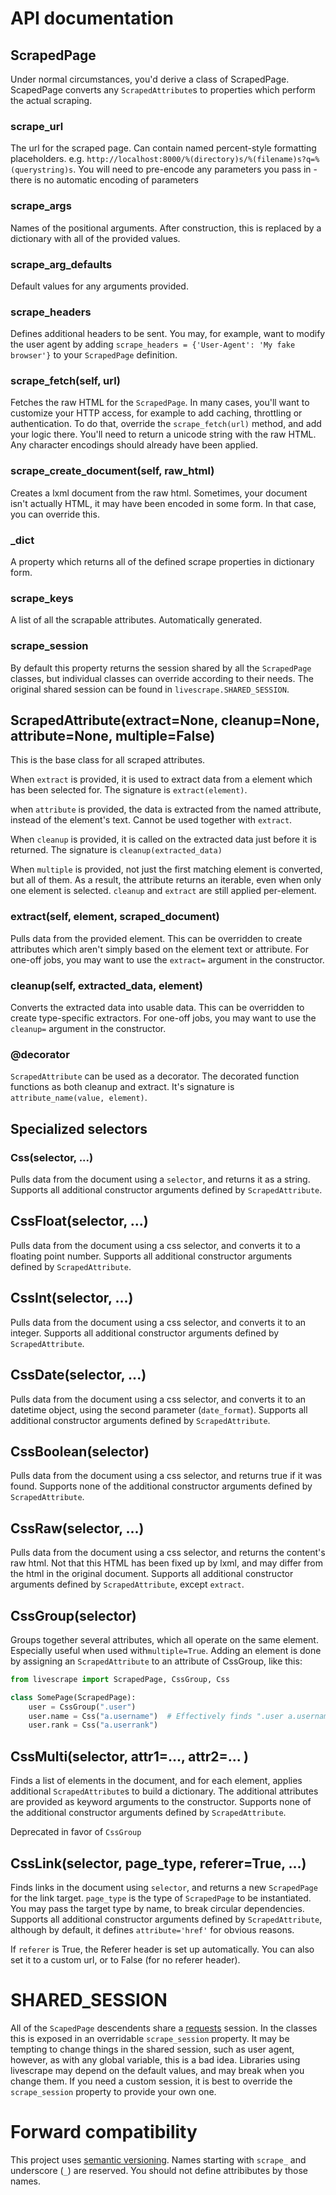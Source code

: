 # API documentation

## ScrapedPage

Under normal circumstances, you'd derive a class of ScrapedPage. ScapedPage converts any `ScrapedAttribute`s to properties which perform the actual scraping.

### scrape_url

The url for the scraped page. Can contain named percent-style formatting placeholders. e.g. `http://localhost:8000/%(directory)s/%(filename)s?q=%(querystring)s`. You will need to pre-encode any parameters you pass in - there is no automatic encoding of parameters

### scrape_args

Names of the positional arguments. After construction, this is replaced by a dictionary with all of the provided values.

### scrape_arg_defaults

Default values for any arguments provided.

### scrape_headers

Defines additional headers to be sent. You may, for example, want to modify the user agent by adding `scrape_headers = {'User-Agent': 'My fake browser'}` to your `ScrapedPage` definition.

### scrape_fetch(self, url)

Fetches the raw HTML for the `ScrapedPage`. In many cases, you'll want to customize your HTTP access, for example to add caching, throttling or authentication. To do that, override the `scrape_fetch(url)` method, and add your logic there. You'll need to return a unicode string with the raw HTML. Any character encodings should already have been applied.

### scrape_create_document(self, raw_html)

Creates a lxml document from the raw html. Sometimes, your document isn't actually HTML, it may have been encoded in some form. In that case, you can override this.

### _dict

A property which returns all of the defined scrape properties in dictionary form.

### scrape_keys

A list of all the scrapable attributes. Automatically generated.

### scrape_session

By default this property returns the session shared by all the `ScrapedPage` classes, but individual classes can override according to their needs. The original shared session can be found in `livescrape.SHARED_SESSION`.

## ScrapedAttribute(extract=None, cleanup=None, attribute=None, multiple=False)

This is the base class for all scraped attributes. 

When `extract` is provided, it is used to extract data from a element which has been selected for. The signature is `extract(element)`.

when `attribute` is provided, the data is extracted from the named attribute, instead of the element's text. Cannot be used together with `extract`.

When `cleanup` is provided, it is called on the extracted data just before it is returned. The signature is `cleanup(extracted_data)`

When `multiple` is provided, not just the first matching element is converted, but all of them. As a result, the attribute returns an iterable, even when only one element is selected. `cleanup` and `extract` are still applied per-element.

### extract(self, element, scraped_document)

Pulls data from the provided element. This can be overridden to create attributes which aren't simply based on the element text or attribute. For one-off jobs, you may want to use the `extract=` argument in the constructor.

### cleanup(self, extracted_data, element)

Converts the extracted data into usable data. This can be overridden to create type-specific extractors. For one-off jobs, you may want to use the `cleanup=` argument in the constructor.

### @decorator
`ScrapedAttribute` can be used as a decorator. The decorated function functions as both cleanup and extract. It's signature is `attribute_name(value, element)`.

## Specialized selectors
### Css(selector, ...)

Pulls data from the document using a `selector`, and returns it as a string.
Supports all additional constructor arguments defined by `ScrapedAttribute`.

## CssFloat(selector, ...)

Pulls data from the document using a css selector, and converts it to a floating point number. Supports all additional constructor arguments defined by `ScrapedAttribute`.

## CssInt(selector, ...)

Pulls data from the document using a css selector, and converts it to an integer. Supports all additional constructor arguments defined by `ScrapedAttribute`. 

## CssDate(selector, ...)

Pulls data from the document using a css selector, and converts it to an datetime object, using the second parameter (`date_format`). Supports all additional constructor arguments defined by `ScrapedAttribute`.

## CssBoolean(selector)

Pulls data from the document using a css selector, and returns true if it was found. Supports none of the additional constructor arguments defined by `ScrapedAttribute`.

## CssRaw(selector, ...)

Pulls data from the document using a css selector, and returns the content's raw html. Not that this HTML has been fixed up by lxml, and may differ from the html in the original document. Supports all additional constructor arguments defined by `ScrapedAttribute`, except `extract`.

## CssGroup(selector)

Groups together several attributes, which all operate on the same element. Especially useful when used with`multiple=True`. Adding an element is done by assigning an `ScrapedAttribute` to an attribute of CssGroup, like this:

```python
from livescrape import ScrapedPage, CssGroup, Css

class SomePage(ScrapedPage):
    user = CssGroup(".user")
    user.name = Css("a.username")  # Effectively finds ".user a.username"
    user.rank = Css("a.userrank")
```

## CssMulti(selector, attr1=..., attr2=... )

Finds a list of elements in the document, and for each element, applies additional `ScrapedAttribute`s to build a dictionary. The additional attributes are provided as keyword arguments to the constructor. Supports none of the additional constructor arguments defined by `ScrapedAttribute`.

Deprecated in favor of `CssGroup`

## CssLink(selector, page_type, referer=True, ...)

Finds links in the document using `selector`, and returns a new `ScrapedPage` for the link target. `page_type` is the type of `ScrapedPage` to be instantiated. You may pass the target type by name, to break circular dependencies. Supports all additional constructor arguments defined by `ScrapedAttribute`, although by default, it defines `attribute='href'` for obvious reasons.

If `referer` is True, the Referer header is set up automatically. You can also set it to a custom url, or to False (for no referer header).

# SHARED_SESSION

All of the `ScapedPage` descendents share a [requests](http://docs.python-requests.org/) session. In the classes this is exposed in an overridable `scrape_session` property. It may be tempting to change things in the shared session, such as user agent, however, as with any global variable, this is a bad idea. Libraries using livescrape may depend on the default values, and may break when you change them. If you need a custom session, it is best to override the `scrape_session` property to provide your own one.

Forward compatibility
=====================

This project uses [semantic versioning](http://semver.org/). Names starting with `scrape_`  and underscore (`_`) are reserved. You should not define attribibutes by those names.
